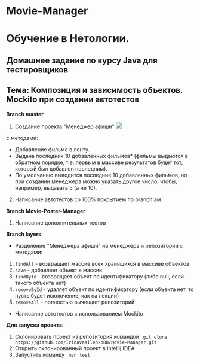 # Movie-Manager

# Обучение в Нетологии.

## Домашнее задание по курсу Java для тестировщиков

## Тема: Композиция и зависимость объектов. Mockito при создании автотестов

**Branch master**

1. Создание проекта "Менеджер афиши"
![](https://github.com/netology-code/javaqa-homeworks/blob/master/dependency/pic/afisha.png)

с методами:

- Добавление фильма в ленту.
- Выдача последних 10 добавленных фильмов* (фильмы выдаются в обратном порядке, т.е. первым в массиве результатов будет тот, который был добавлен последним).
- По умолчанию выводится последние 10 добавленных фильмов, но при создании менеджера можно указать другое число, чтобы, например, выдавать 5 (а не 10).

2. Написание автотестов со 100% покрытием по branch'ам

**Branch Movie-Poster-Manager**
1. Написание дополнительных тестов

**Branch layers**
- Разделение "Менеджера афиши" на менеджера и репозиторий с методами:

1. ``` findAll ``` - возвращает массив всех хранящихся в массиве объектов
1. ``` save ``` - добавляет объект в массив
1. ``` findById ``` - возвращает объект по идентификатору (либо null, если такого объекта нет)
1. ``` removeById ``` - удаляет объект по идентификатору (если объекта нет, то пусть будет исключение, как на лекции)
1. ``` removeAll ``` - полностью вычищает репозиторий

- Написание автотестов с использованием Mockito

**Для запуска проекта:**
1. Склонировать проект из репозитория командой ``` git clone https://github.com/IrinaVasilenko88/Movie-Manager.git``` 
1. Открыть склонированный проект в Intellij IDEA
1. Запустить команду ``` mvn test```
